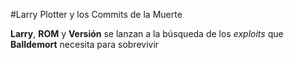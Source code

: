 ﻿#Larry Plotter y los Commits de la Muerte

**Larry**, **ROM** y **Versión** se lanzan a la búsqueda de los *exploits* que **Balldemort** necesita para sobrevivir